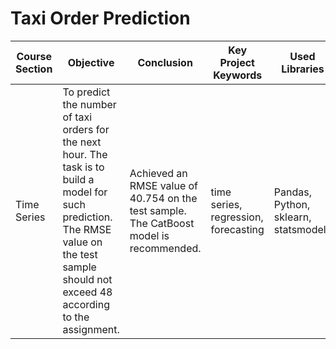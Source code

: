 # Taxi Order Prediction

| Course Section   | Objective                                                                                          | Conclusion                                                                                     | Key Project Keywords            | Used Libraries                         |
|------------------|----------------------------------------------------------------------------------------------------|------------------------------------------------------------------------------------------------|--------------------------------|----------------------------------------|
| Time Series      | To predict the number of taxi orders for the next hour. The task is to build a model for such prediction. The RMSE value on the test sample should not exceed 48 according to the assignment. | Achieved an RMSE value of 40.754 on the test sample. The CatBoost model is recommended. | time series, regression, forecasting | Pandas, Python, sklearn, statsmodels   |
